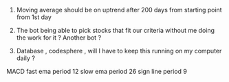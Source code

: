 1. Moving average should be on uptrend after 200 days from starting point from 1st day

2. The bot being able to pick stocks that fit our criteria without me doing the work for it ? Another bot ?

3. Database , codesphere , will I have to keep this running on my computer daily ?

MACD
fast ema period 12
slow ema period 26
sign line period 9
